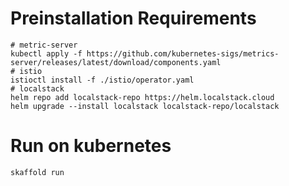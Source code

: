 # Preinstallation Requirements
~~~shell
# metric-server
kubectl apply -f https://github.com/kubernetes-sigs/metrics-server/releases/latest/download/components.yaml
# istio
istioctl install -f ./istio/operator.yaml
# localstack
helm repo add localstack-repo https://helm.localstack.cloud
helm upgrade --install localstack localstack-repo/localstack
~~~

# Run on kubernetes
~~~shell
skaffold run
~~~
